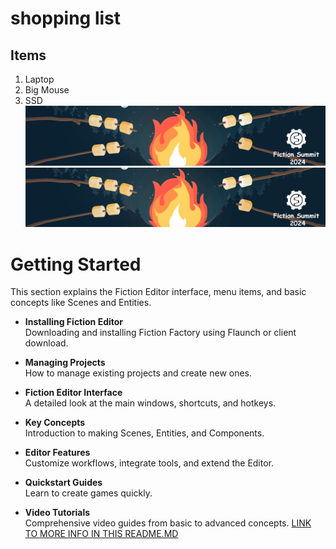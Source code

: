# shopping list 
## Items
1. Laptop
2. Big Mouse
3. SSD
![Alt text](<../../../Fiction Summit 1250x250.png>)
![Alt text](../../../2.png)
# Getting Started

This section explains the Fiction Editor interface, menu items, and basic concepts like Scenes and Entities.

- **Installing Fiction Editor**  
  Downloading and installing Fiction Factory using Flaunch or client download.
  
- **Managing Projects**  
  How to manage existing projects and create new ones.
  
- **Fiction Editor Interface**  
  A detailed look at the main windows, shortcuts, and hotkeys.
  
- **Key Concepts**  
  Introduction to making Scenes, Entities, and Components.
  
- **Editor Features**  
  Customize workflows, integrate tools, and extend the Editor.
  
- **Quickstart Guides**  
  Learn to create games quickly.
  
- **Video Tutorials**  
  Comprehensive video guides from basic to advanced concepts.
[ LINK TO MORE INFO IN THIS README.MD](README.MD)